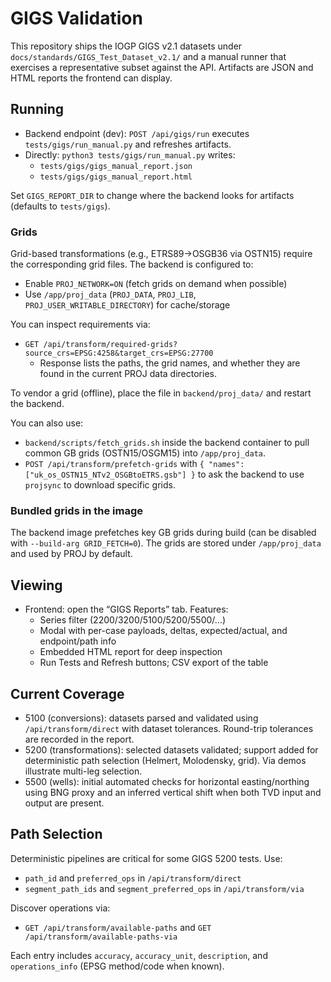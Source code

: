 # GIGS Validation

This repository ships the IOGP GIGS v2.1 datasets under `docs/standards/GIGS_Test_Dataset_v2.1/` and a manual runner that exercises a representative subset against the API. Artifacts are JSON and HTML reports the frontend can display.

## Running

- Backend endpoint (dev): `POST /api/gigs/run` executes `tests/gigs/run_manual.py` and refreshes artifacts.
- Directly: `python3 tests/gigs/run_manual.py` writes:
  - `tests/gigs/gigs_manual_report.json`
  - `tests/gigs/gigs_manual_report.html`

Set `GIGS_REPORT_DIR` to change where the backend looks for artifacts (defaults to `tests/gigs`).

### Grids

Grid-based transformations (e.g., ETRS89→OSGB36 via OSTN15) require the corresponding grid files. The backend is configured to:

- Enable `PROJ_NETWORK=ON` (fetch grids on demand when possible)
- Use `/app/proj_data` (`PROJ_DATA`, `PROJ_LIB`, `PROJ_USER_WRITABLE_DIRECTORY`) for cache/storage

You can inspect requirements via:

- `GET /api/transform/required-grids?source_crs=EPSG:4258&target_crs=EPSG:27700`
  - Response lists the paths, the grid names, and whether they are found in the current PROJ data directories.

To vendor a grid (offline), place the file in `backend/proj_data/` and restart the backend.

You can also use:

- `backend/scripts/fetch_grids.sh` inside the backend container to pull common GB grids (OSTN15/OSGM15) into `/app/proj_data`.
- `POST /api/transform/prefetch-grids` with `{ "names": ["uk_os_OSTN15_NTv2_OSGBtoETRS.gsb"] }` to ask the backend to use `projsync` to download specific grids.

### Bundled grids in the image

The backend image prefetches key GB grids during build (can be disabled with `--build-arg GRID_FETCH=0`). The grids are stored under `/app/proj_data` and used by PROJ by default.

## Viewing

- Frontend: open the “GIGS Reports” tab. Features:
  - Series filter (2200/3200/5100/5200/5500/…)
  - Modal with per-case payloads, deltas, expected/actual, and endpoint/path info
  - Embedded HTML report for deep inspection
  - Run Tests and Refresh buttons; CSV export of the table

## Current Coverage

- 5100 (conversions): datasets parsed and validated using `/api/transform/direct` with dataset tolerances. Round-trip tolerances are recorded in the report.
- 5200 (transformations): selected datasets validated; support added for deterministic path selection (Helmert, Molodensky, grid). Via demos illustrate multi-leg selection.
- 5500 (wells): initial automated checks for horizontal easting/northing using BNG proxy and an inferred vertical shift when both TVD input and output are present.

## Path Selection

Deterministic pipelines are critical for some GIGS 5200 tests. Use:

- `path_id` and `preferred_ops` in `/api/transform/direct`
- `segment_path_ids` and `segment_preferred_ops` in `/api/transform/via`

Discover operations via:

- `GET /api/transform/available-paths` and `GET /api/transform/available-paths-via`

Each entry includes `accuracy`, `accuracy_unit`, `description`, and `operations_info` (EPSG method/code when known).
